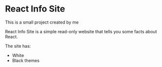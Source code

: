 # React Info Site
This is a small project created by me

React Info Site is a simple read-only website that tells you some facts about React.

The site has:
* White
* Black
themes
